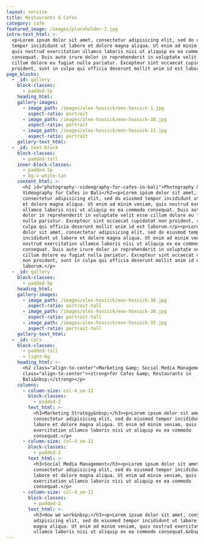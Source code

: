 ```yaml
---
layout: service
title: Restaurants & Cafes
category: cafe
featured_image: /images/placeholder-2.jpg
intro-text_html: >-
  <p>Lorem ipsum dolor sit amet, consectetur adipisicing elit, sed do eiusmod
  tempor incididunt ut labore et dolore magna aliqua. Ut enim ad minim veniam,
  quis nostrud exercitation ullamco laboris nisi ut aliquip ex ea commodo
  consequat. Duis aute irure dolor in reprehenderit in voluptate velit esse
  cillum dolore eu fugiat nulla pariatur. Excepteur sint occaecat cupidatat non
  proident, sunt in culpa qui officia deserunt mollit anim id est laborum.</p>
page_blocks:
  - _id: gallery
    block-classes:
      - padded-5p
    heading_html:
    gallery-images:
      - image_path: /images/alex-hossick/eon-hossick-1.jpg
        aspect-ratio: portrait
      - image_path: /images/alex-hossick/eon-hossick-10.jpg
        aspect-ratio: portrait
      - image_path: /images/alex-hossick/eon-hossick-11.jpg
        aspect-ratio: portrait
    gallery-text_html:
  - _id: text-block
    block-classes:
      - padded-tall
    inner-block-classes:
      - padded-5p
      - bg-v-white-tan
    content_html: >-
      <h2 id="photography--videography-for-cafes-in-bali">Photography &amp;
      Videography for Cafes in Bali</h2><p>Lorem ipsum dolor sit amet,
      consectetur adipisicing elit, sed do eiusmod tempor incididunt ut labore
      et dolore magna aliqua. Ut enim ad minim veniam, quis nostrud exercitation
      ullamco laboris nisi ut aliquip ex ea commodo consequat. Duis aute irure
      dolor in reprehenderit in voluptate velit esse cillum dolore eu fugiat
      nulla pariatur. Excepteur sint occaecat cupidatat non proident, sunt in
      culpa qui officia deserunt mollit anim id est laborum.</p><p>Lorem ipsum
      dolor sit amet, consectetur adipisicing elit, sed do eiusmod tempor
      incididunt ut labore et dolore magna aliqua. Ut enim ad minim veniam, quis
      nostrud exercitation ullamco laboris nisi ut aliquip ex ea commodo
      consequat. Duis aute irure dolor in reprehenderit in voluptate velit esse
      cillum dolore eu fugiat nulla pariatur. Excepteur sint occaecat cupidatat
      non proident, sunt in culpa qui officia deserunt mollit anim id est
      laborum.</p>
  - _id: gallery
    block-classes:
      - padded-5p
    heading_html:
    gallery-images:
      - image_path: /images/alex-hossick/eon-hossick-36.jpg
        aspect-ratio: portrait-tall
      - image_path: /images/alex-hossick/eon-hossick-30.jpg
        aspect-ratio: portrait-tall
      - image_path: /images/alex-hossick/eon-hossick-35.jpg
        aspect-ratio: portrait-tall
    gallery-text_html:
  - _id: cols
    block-classes:
      - padded-tall
      - light-bg
    heading_html: >-
      <h2 class="align-to-center">Marketing &amp; Social Media Management</h2><p
      class="align-to-center"><strong>for Cafes &amp; Restaurants in
      Bali&nbsp;</strong></p>
    columns:
      - column-size: col-4_sm-12
        block-classes:
          - padded-2
        text_html: >-
          <h3>Marketing Strategy&nbsp;</h3><p>Lorem ipsum dolor sit amet,
          consectetur adipisicing elit, sed do eiusmod tempor incididunt ut
          labore et dolore magna aliqua. Ut enim ad minim veniam, quis nostrud
          exercitation ullamco laboris nisi ut aliquip ex ea commodo
          consequat.</p>
      - column-size: col-4_sm-12
        block-classes:
          - padded-2
        text_html: >-
          <h3>Social Media Management</h3><p>Lorem ipsum dolor sit amet,
          consectetur adipisicing elit, sed do eiusmod tempor incididunt ut
          labore et dolore magna aliqua. Ut enim ad minim veniam, quis nostrud
          exercitation ullamco laboris nisi ut aliquip ex ea commodo
          consequat.</p>
      - column-size: col-4_sm-12
        block-classes:
          - padded-2
        text_html: >-
          <h3>How we work&nbsp;</h3><p>Lorem ipsum dolor sit amet, consectetur
          adipisicing elit, sed do eiusmod tempor incididunt ut labore et dolore
          magna aliqua. Ut enim ad minim veniam, quis nostrud exercitation
          ullamco laboris nisi ut aliquip ex ea commodo consequat.&nbsp;</p>
---
```

